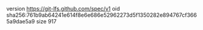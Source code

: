 version https://git-lfs.github.com/spec/v1
oid sha256:761b9ab64241e614f8e6e686e52962273d5f1350282e894767cf3665a9dae5a9
size 917

